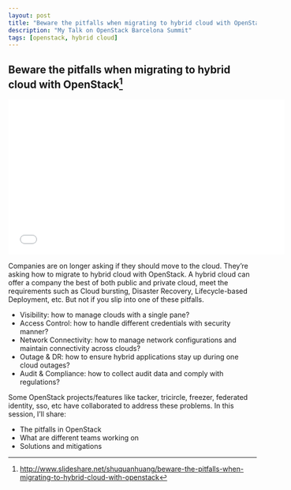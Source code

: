 ```yaml
---
layout: post
title: "Beware the pitfalls when migrating to hybrid cloud with OpenStack"
description: "My Talk on OpenStack Barcelona Summit"
tags: [openstack, hybrid cloud]
---
```


## Beware the pitfalls when migrating to hybrid cloud with OpenStack[^1]

[^1]:<http://www.slideshare.net/shuquanhuang/beware-the-pitfalls-when-migrating-to-hybrid-cloud-with-openstack>

<iframe width="560" height="315" src="//www.youtube.com/embed/rMb5jhnCgoo" frameborder="0"> </iframe>

Companies are on longer asking if they should move to the cloud. They’re asking how to migrate to hybrid cloud with OpenStack. A hybrid cloud can offer a company the best of both public and private cloud, meet the requirements such as Cloud bursting, Disaster Recovery, Lifecycle-based Deployment, etc. But not if you slip into one of these pitfalls.

* Visibility: how to manage clouds with a single pane?
* Access Control: how to handle different credentials with security manner?
* Network Connectivity: how to manage network configurations and maintain connectivity across clouds?
* Outage & DR: how to ensure hybrid applications stay up during one cloud outages?
* Audit & Compliance: how to collect audit data and comply with regulations?

Some OpenStack projects/features like tacker, tricircle, freezer, federated identity, sso, etc have collaborated to address these problems. In this session, I’ll share:

* The pitfalls in OpenStack
* What are different teams working on
* Solutions and mitigations
